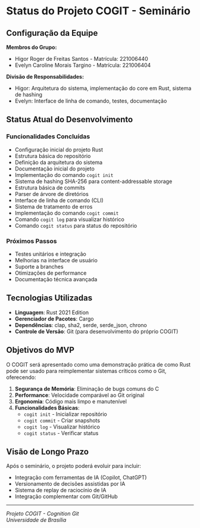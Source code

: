# Status do Projeto COGIT - Seminário

## Configuração da Equipe

**Membros do Grupo:**
- Higor Roger de Freitas Santos - Matrícula: 221006440
- Evelyn Caroline Morais Targino - Matrícula: 221006404

**Divisão de Responsabilidades:**
- Higor: Arquitetura do sistema, implementação do core em Rust, sistema de hashing
- Evelyn: Interface de linha de comando, testes, documentação

## Status Atual do Desenvolvimento

### Funcionalidades Concluídas
- Configuração inicial do projeto Rust
- Estrutura básica do repositório
- Definição da arquitetura do sistema
- Documentação inicial do projeto
- Implementação do comando `cogit init`
- Sistema de hashing SHA-256 para content-addressable storage
- Estrutura básica de commits
- Parser de árvore de diretórios
- Interface de linha de comando (CLI)
- Sistema de tratamento de erros
- Implementação do comando `cogit commit`
- Comando `cogit log` para visualizar histórico
- Comando `cogit status` para status do repositório

### Próximos Passos
- Testes unitários e integração
- Melhorias na interface de usuário
- Suporte a branches
- Otimizações de performance
- Documentação técnica avançada

## Tecnologias Utilizadas

- **Linguagem**: Rust 2021 Edition
- **Gerenciador de Pacotes**: Cargo
- **Dependências**: clap, sha2, serde, serde_json, chrono
- **Controle de Versão**: Git (para desenvolvimento do próprio COGIT)

## Objetivos do MVP

O COGIT será apresentado como uma demonstração prática de como Rust pode ser usado para reimplementar sistemas críticos como o Git, oferecendo:

1. **Segurança de Memória**: Eliminação de bugs comuns do C
2. **Performance**: Velocidade comparável ao Git original
3. **Ergonomia**: Código mais limpo e manutenível
4. **Funcionalidades Básicas**:
   - `cogit init` - Inicializar repositório
   - `cogit commit` - Criar snapshots
   - `cogit log` - Visualizar histórico
   - `cogit status` - Verificar status

## Visão de Longo Prazo

Após o seminário, o projeto poderá evoluir para incluir:
- Integração com ferramentas de IA (Copilot, ChatGPT)
- Versionamento de decisões assistidas por IA
- Sistema de replay de raciocínio de IA
- Integração complementar com Git/GitHub

---

*Projeto COGIT - Cognition Git*  
*Universidade de Brasília* 